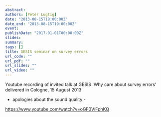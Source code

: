 ```yaml
---
abstract:
authors: [Peter Lugtig]
date: "2013-08-15T18:00:00Z"
date_end: "2013-08-15T19:00:00Z"
event:
publishDate: "2017-01-01T00:00:00Z"
slides:
summary:
tags: []
title: GESIS seminar on survey errors
url_code: ""
url_pdf: ""
url_slides: ""
url_video: ""
---
```

Youtube recording of invited talk at GESIS 'Why care about survey errors' delivered in Cologne, 15 August 2013

- apologies about the sound quality -

https://www.youtube.com/watch?v=oGF0ViFphKQ
